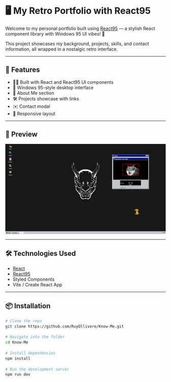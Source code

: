# 🖥️ My Retro Portfolio with React95

Welcome to my personal portfolio built using [React95](https://github.com/arturbien/React95) — a stylish React component library with Windows 95 UI vibes! 🎉

This project showcases my background, projects, skills, and contact information, all wrapped in a nostalgic retro interface.

---

## 🚀 Features

- 👨‍💻 Built with React and React95 UI components
- 📁 Windows 95-style desktop interface
- 🧠 About Me section
- 🛠️ Projects showcase with links
- ✉️ Contact modal
- 💾 Responsive layout

---

## 📸 Preview

![Home Screen](my-retro-ui/screenshot.png)

---

## 🛠️ Technologies Used

- [React](https://reactjs.org/)
- [React95](https://github.com/arturbien/React95)
- Styled Components
- Vite / Create React App

---

## 📦 Installation

```bash
# Clone the repo
git clone https://github.com/RuyOllivere/Know-Me.git

# Navigate into the folder
cd Know-Me

# Install dependencies
npm install

# Run the development server
npm run dev
